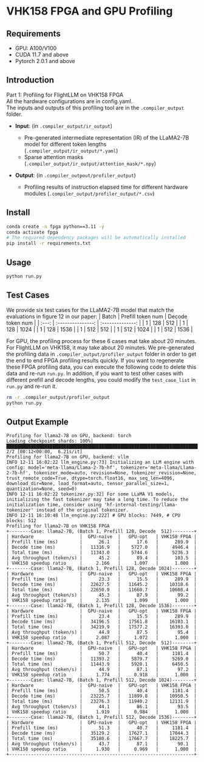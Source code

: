 # VHK158 FPGA and GPU Profiling

## Requirements

- GPU: A100/V100
- CUDA 11.7 and above
- Pytorch 2.0.1 and above

## Introduction

Part 1: Profiling for FlightLLM on VHK158 FPGA   
All the hardware configurations are in config.yaml.  
The inputs and outputs of this profiling tool are in the `.compiler_output` folder.  
* **Input**: (in `.compiler_output/ir_output`)
    * Pre-generated intermediate representation (IR) of the LLaMA2-7B model for different token lengths (`.compiler_output/ir_output/*.yaml`)  
    * Sparse attention masks (`.compiler_output/ir_output/attention_mask/*.npy`)  
 
* **Output**: (in `.compiler_outpout/profiler_output`)
    * Profiling results of instruction elapsed time for different hardware modules (`.compiler_output/profiler_output/*.csv`)   


## Install

```bash
conda create -n fpga python==3.11 -y
conda activate fpga
# The required dependency packages will be automatically installed
pip install -r requirements.txt
```

## Usage

```bash
python run.py
```

## Test Cases
We provide six test cases for the LLaMA2-7B model that match the evaluations in figure 12 in our paper:
| Batch | Prefill token num | Decode token num |
| :---: | :---------------: | :--------------: |
|   1   |        128        |       512        |
|   1   |        128        |       1024       |
|   1   |        128        |       1536       |
|   1   |        512        |       512        |
|   1   |        512        |       1024       |
|   1   |        512        |       1536       |

For GPU, the profiling process for these 6 cases mat take about 20 minutes. For FlightLLM on VHK158, it may take about 20 minutes. We pre-generated the profiling data in `.compiler_output/profiler_output` folder in order to get the end to end FPGA profiling results quickly. If you want to regenerate these FPGA profiling data, you can execute the following code to delete this data and re-run `run.py`. In addition, if you want to test other cases with different prefill and decode lengths, you could modify the `test_case_list` in `run.py` and re-run it.  

```bash
rm -r .compiler_output/profiler_output
python run.py
```


## Output Example

```plaintext
Profiling for llama2-7B on GPU, backend: torch
Loading checkpoint shards: 100%|███████████████████████████████████████████████████████████████████████████████████████████████████████████████████████████████████████████████| 2/2 [00:12<00:00,  6.21s/it]
Profiling for llama2-7B on GPU, backend: vllm
INFO 12-11 16:02:22 llm_engine.py:73] Initializing an LLM engine with config: model='meta-llama/Llama-2-7b-hf', tokenizer='meta-llama/Llama-2-7b-hf', tokenizer_mode=auto, revision=None, tokenizer_revision=None, trust_remote_code=True, dtype=torch.float16, max_seq_len=4096, download_dir=None, load_format=auto, tensor_parallel_size=1, quantization=None, seed=0)
INFO 12-11 16:02:22 tokenizer.py:32] For some LLaMA V1 models, initializing the fast tokenizer may take a long time. To reduce the initialization time, consider using 'hf-internal-testing/llama-tokenizer' instead of the original tokenizer.
INFO 12-11 16:10:48 llm_engine.py:222] # GPU blocks: 7449, # CPU blocks: 512
Profiling for llama2-7B on VHK158 FPGA
+--------Case: llama2-7B, (Batch 1, Prefill 128, Decode  512)--------+
| Hardware                 |  GPU-naive  |   GPU-opt   | VHK158 FPGA |
| Prefill time (ms)        |      26.1   |      17.6   |      289.9  |
| Decode time (ms)         |   11316.9   |    5727.0   |     4946.4  |
| Total time (ms)          |   11343.0   |    5744.6   |     5236.3  |
| Avg throughput (token/s) |      45.2   |      89.4   |      103.5  |
| VHK158 speedup ratio     |     2.166   |     1.097   |      1.000  |
+--------Case: llama2-7B, (Batch 1, Prefill 128, Decode 1024)--------+
| Hardware                 |  GPU-naive  |   GPU-opt   | VHK158 FPGA |
| Prefill time (ms)        |      23.3   |      15.5   |      289.9  |
| Decode time (ms)         |   22627.5   |   11645.2   |    10318.6  |
| Total time (ms)          |   22650.9   |   11660.7   |    10608.4  |
| Avg throughput (token/s) |      45.3   |      87.9   |       99.2  |
| VHK158 speedup ratio     |     2.135   |     1.099   |      1.000  |
+--------Case: llama2-7B, (Batch 1, Prefill 128, Decode 1536)--------+
| Hardware                 |  GPU-naive  |   GPU-opt   | VHK158 FPGA |
| Prefill time (ms)        |      23.4   |      15.5   |      289.9  |
| Decode time (ms)         |   34196.5   |   17561.8   |    16103.1  |
| Total time (ms)          |   34219.9   |   17577.2   |    16393.0  |
| Avg throughput (token/s) |      44.9   |      87.5   |       95.4  |
| VHK158 speedup ratio     |     2.087   |     1.072   |      1.000  |
+--------Case: llama2-7B, (Batch 1, Prefill 512, Decode  512)--------+
| Hardware                 |  GPU-naive  |   GPU-opt   | VHK158 FPGA |
| Prefill time (ms)        |      50.7   |      40.4   |     1181.4  |
| Decode time (ms)         |   11393.2   |    5879.7   |     5269.0  |
| Total time (ms)          |   11443.9   |    5920.1   |     6450.5  |
| Avg throughput (token/s) |      44.9   |      87.1   |       97.2  |
| VHK158 speedup ratio     |     1.774   |     0.918   |      1.000  |
+--------Case: llama2-7B, (Batch 1, Prefill 512, Decode 1024)--------+
| Hardware                 |  GPU-naive  |   GPU-opt   | VHK158 FPGA |
| Prefill time (ms)        |      50.5   |      40.4   |     1181.4  |
| Decode time (ms)         |   23225.7   |   11899.8   |    10950.5  |
| Total time (ms)          |   23276.3   |   11940.2   |    12131.9  |
| Avg throughput (token/s) |      44.1   |      86.1   |       93.5  |
| VHK158 speedup ratio     |     1.919   |     0.984   |      1.000  |
+--------Case: llama2-7B, (Batch 1, Prefill 512, Decode 1536)--------+
| Hardware                 |  GPU-naive  |   GPU-opt   | VHK158 FPGA |
| Prefill time (ms)        |      51.3   |      40.7   |     1181.4  |
| Decode time (ms)         |   35129.2   |   17627.1   |    17044.3  |
| Total time (ms)          |   35180.6   |   17667.7   |    18225.7  |
| Avg throughput (token/s) |      43.7   |      87.1   |       90.1  |
| VHK158 speedup ratio     |     1.930   |     0.969   |      1.000  |
+--------------------------------------------------------------------+
```
